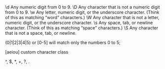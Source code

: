 \d  Any numeric digit from 0 to 9.
\D  Any character that is not a numeric digit from 0 to 9.
\w  Any letter, numeric digit, or the underscore character. (Think of this as matching “word” characters.)
\W  Any character that is not a letter, numeric digit, or the underscore character.
\s  Any space, tab, or newline character. (Think of this as matching “space” characters.)
\S  Any character that is not a space, tab, or newline.

(0|1|2|3|4|5) or [0-5] will match only the numbers 0 to 5;

[aeiou] custom character class

^, $, *, +, ?, .

